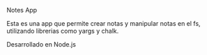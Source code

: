 Notes App

Esta es una app que permite crear notas y manipular notas en el fs, utilizando librerias como yargs y chalk.

Desarrollado en Node.js
